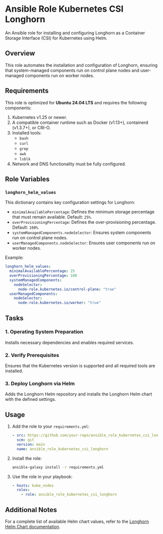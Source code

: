 # Ansible Role Kubernetes CSI Longhorn

An Ansible role for installing and configuring Longhorn as a Container Storage Interface (CSI) for Kubernetes using Helm.

## Overview

This role automates the installation and configuration of Longhorn, ensuring that system-managed components run on control plane nodes and user-managed components run on worker nodes.

## Requirements

This role is optimized for **Ubuntu 24.04 LTS** and requires the following components:

1. Kubernetes v1.25 or newer.
2. A compatible container runtime such as Docker (v1.13+), containerd (v1.3.7+), or CRI-O.
3. Installed tools:
   - `bash`
   - `curl`
   - `grep`
   - `awk`
   - `lsblk`
4. Network and DNS functionality must be fully configured.

## Role Variables

### `longhorn_helm_values`

This dictionary contains key configuration settings for Longhorn:

- `minimalAvailablePercentage`: Defines the minimum storage percentage that must remain available. Default: `25%`.
- `overProvisioningPercentage`: Defines the over-provisioning percentage. Default: `100%`.
- `systemManagedComponents.nodeSelector`: Ensures system components run on control plane nodes.
- `userManagedComponents.nodeSelector`: Ensures user components run on worker nodes.

Example:

```yaml
longhorn_helm_values:
  minimalAvailablePercentage: 25
  overProvisioningPercentage: 100
  systemManagedComponents:
    nodeSelector:
      node-role.kubernetes.io/control-plane: "true"
  userManagedComponents:
    nodeSelector:
      node-role.kubernetes.io/worker: "true"
```

## Tasks

### 1. Operating System Preparation

Installs necessary dependencies and enables required services.

### 2. Verify Prerequisites

Ensures that the Kubernetes version is supported and all required tools are installed.

### 3. Deploy Longhorn via Helm

Adds the Longhorn Helm repository and installs the Longhorn Helm chart with the defined settings.

## Usage

1. Add the role to your `requirements.yml`:

   ```yaml
   - src: https://github.com/your-repo/ansible_role_kubernetes_csi_longhorn.git
     scm: git
     version: main
     name: ansible_role_kubernetes_csi_longhorn
   ```

2. Install the role:

   ```bash
   ansible-galaxy install -r requirements.yml
   ```

3. Use the role in your playbook:

   ```yaml
   - hosts: kube_nodes
     roles:
       - role: ansible_role_kubernetes_csi_longhorn
   ```

## Additional Notes

For a complete list of available Helm chart values, refer to the [Longhorn Helm Chart documentation](https://github.com/longhorn/charts/blob/v1.8.x/charts/longhorn/README.md#configuration).
